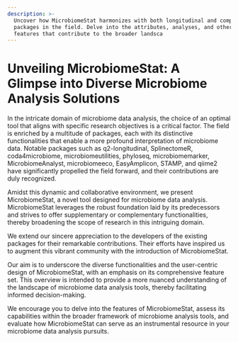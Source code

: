 ```yaml
---
description: >-
  Uncover how MicrobiomeStat harmonizes with both longitudinal and comprehensive
  packages in the field. Delve into the attributes, analyses, and other key
  features that contribute to the broader landsca
---
```


# Unveiling MicrobiomeStat: A Glimpse into Diverse Microbiome Analysis Solutions

In the intricate domain of microbiome data analysis, the choice of an optimal tool that aligns with specific research objectives is a critical factor. The field is enriched by a multitude of packages, each with its distinctive functionalities that enable a more profound interpretation of microbiome data. Notable packages such as q2-longitudinal, SplinectomeR, coda4microbiome, microbiomeutilities, phyloseq, microbiomemarker, MicrobiomeAnalyst, microbiomeeco, EasyAmplicon, STAMP, and qiime2 have significantly propelled the field forward, and their contributions are duly recognized.

Amidst this dynamic and collaborative environment, we present MicrobiomeStat, a novel tool designed for microbiome data analysis. MicrobiomeStat leverages the robust foundation laid by its predecessors and strives to offer supplementary or complementary functionalities, thereby broadening the scope of research in this intriguing domain.

We extend our sincere appreciation to the developers of the existing packages for their remarkable contributions. Their efforts have inspired us to augment this vibrant community with the introduction of MicrobiomeStat.

Our aim is to underscore the diverse functionalities and the user-centric design of MicrobiomeStat, with an emphasis on its comprehensive feature set. This overview is intended to provide a more nuanced understanding of the landscape of microbiome data analysis tools, thereby facilitating informed decision-making.

We encourage you to delve into the features of MicrobiomeStat, assess its capabilities within the broader framework of microbiome analysis tools, and evaluate how MicrobiomeStat can serve as an instrumental resource in your microbiome data analysis pursuits.